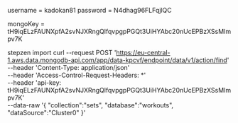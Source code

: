 
username = kadokan81
password =  N4dhag96FLFqjlQC



mongoKey = tH9iqELzFAUNXpfA2svNJXRngQlfqvpgpPGQt3UiHYAbc20nUcEPBzXSsMImpv7K


stepzen import curl --request POST 'https://eu-central-1.aws.data.mongodb-api.com/app/data-kpcvf/endpoint/data/v1/action/find' \
--header 'Content-Type: application/json' \
--header 'Access-Control-Request-Headers: *' \
--header 'api-key: tH9iqELzFAUNXpfA2svNJXRngQlfqvpgpPGQt3UiHYAbc20nUcEPBzXSsMImpv7K' \
--data-raw '{
    "collection":"sets",
    "database":"workouts",
    "dataSource":"Cluster0"
}'

 
 
 